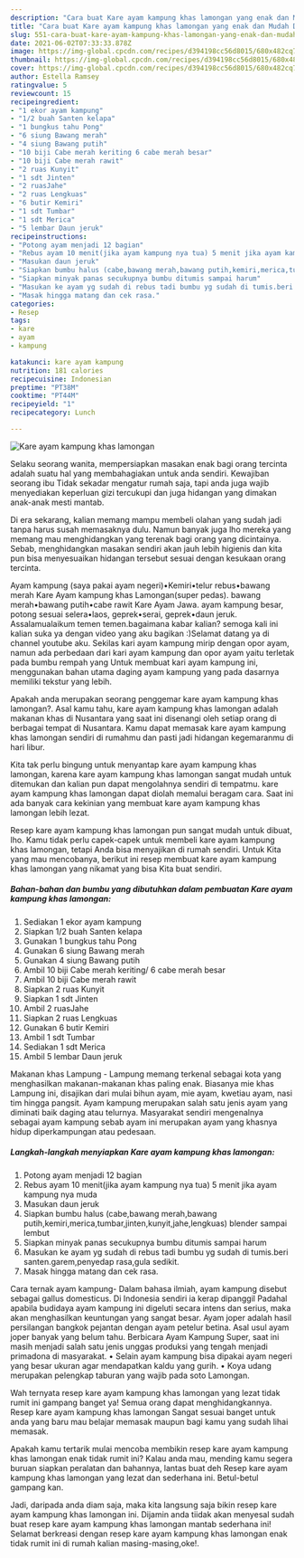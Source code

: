 ```yaml
---
description: "Cara buat Kare ayam kampung khas lamongan yang enak dan Mudah Dibuat"
title: "Cara buat Kare ayam kampung khas lamongan yang enak dan Mudah Dibuat"
slug: 551-cara-buat-kare-ayam-kampung-khas-lamongan-yang-enak-dan-mudah-dibuat
date: 2021-06-02T07:33:33.878Z
image: https://img-global.cpcdn.com/recipes/d394198cc56d8015/680x482cq70/kare-ayam-kampung-khas-lamongan-foto-resep-utama.jpg
thumbnail: https://img-global.cpcdn.com/recipes/d394198cc56d8015/680x482cq70/kare-ayam-kampung-khas-lamongan-foto-resep-utama.jpg
cover: https://img-global.cpcdn.com/recipes/d394198cc56d8015/680x482cq70/kare-ayam-kampung-khas-lamongan-foto-resep-utama.jpg
author: Estella Ramsey
ratingvalue: 5
reviewcount: 15
recipeingredient:
- "1 ekor ayam kampung"
- "1/2 buah Santen kelapa"
- "1 bungkus tahu Pong"
- "6 siung Bawang merah"
- "4 siung Bawang putih"
- "10 biji Cabe merah keriting 6 cabe merah besar"
- "10 biji Cabe merah rawit"
- "2 ruas Kunyit"
- "1 sdt Jinten"
- "2 ruasJahe"
- "2 ruas Lengkuas"
- "6 butir Kemiri"
- "1 sdt Tumbar"
- "1 sdt Merica"
- "5 lembar Daun jeruk"
recipeinstructions:
- "Potong ayam menjadi 12 bagian"
- "Rebus ayam 10 menit(jika ayam kampung nya tua) 5 menit jika ayam kampung nya muda"
- "Masukan daun jeruk"
- "Siapkan bumbu halus (cabe,bawang merah,bawang putih,kemiri,merica,tumbar,jinten,kunyit,jahe,lengkuas) blender sampai lembut"
- "Siapkan minyak panas secukupnya bumbu ditumis sampai harum"
- "Masukan ke ayam yg sudah di rebus tadi bumbu yg sudah di tumis.beri santen.garem,penyedap rasa,gula sedikit."
- "Masak hingga matang dan cek rasa."
categories:
- Resep
tags:
- kare
- ayam
- kampung

katakunci: kare ayam kampung 
nutrition: 181 calories
recipecuisine: Indonesian
preptime: "PT38M"
cooktime: "PT44M"
recipeyield: "1"
recipecategory: Lunch

---
```



![Kare ayam kampung khas lamongan](https://img-global.cpcdn.com/recipes/d394198cc56d8015/680x482cq70/kare-ayam-kampung-khas-lamongan-foto-resep-utama.jpg)

Selaku seorang wanita, mempersiapkan masakan enak bagi orang tercinta adalah suatu hal yang membahagiakan untuk anda sendiri. Kewajiban seorang ibu Tidak sekadar mengatur rumah saja, tapi anda juga wajib menyediakan keperluan gizi tercukupi dan juga hidangan yang dimakan anak-anak mesti mantab.

Di era  sekarang, kalian memang mampu membeli olahan yang sudah jadi tanpa harus susah memasaknya dulu. Namun banyak juga lho mereka yang memang mau menghidangkan yang terenak bagi orang yang dicintainya. Sebab, menghidangkan masakan sendiri akan jauh lebih higienis dan kita pun bisa menyesuaikan hidangan tersebut sesuai dengan kesukaan orang tercinta. 

Ayam kampung (saya pakai ayam negeri)•Kemiri•telur rebus•bawang merah Kare Ayam kampung khas Lamongan(super pedas). bawang merah•bawang putih•cabe rawit Kare Ayam Jawa. ayam kampung besar, potong sesuai selera•laos, geprek•serai, geprek•daun jeruk. Assalamualaikum temen temen.bagaimana kabar kalian? semoga kali ini kalian suka ya dengan video yang aku bagikan :)Selamat datang ya di channel youtube aku. Sekilas kari ayam kampung mirip dengan opor ayam, namun ada perbedaan dari kari ayam kampung dan opor ayam yaitu terletak pada bumbu rempah yang Untuk membuat kari ayam kampung ini, menggunakan bahan utama daging ayam kampung yang pada dasarnya memiliki tekstur yang lebih.

Apakah anda merupakan seorang penggemar kare ayam kampung khas lamongan?. Asal kamu tahu, kare ayam kampung khas lamongan adalah makanan khas di Nusantara yang saat ini disenangi oleh setiap orang di berbagai tempat di Nusantara. Kamu dapat memasak kare ayam kampung khas lamongan sendiri di rumahmu dan pasti jadi hidangan kegemaranmu di hari libur.

Kita tak perlu bingung untuk menyantap kare ayam kampung khas lamongan, karena kare ayam kampung khas lamongan sangat mudah untuk ditemukan dan kalian pun dapat mengolahnya sendiri di tempatmu. kare ayam kampung khas lamongan dapat diolah memalui beragam cara. Saat ini ada banyak cara kekinian yang membuat kare ayam kampung khas lamongan lebih lezat.

Resep kare ayam kampung khas lamongan pun sangat mudah untuk dibuat, lho. Kamu tidak perlu capek-capek untuk membeli kare ayam kampung khas lamongan, tetapi Anda bisa menyajikan di rumah sendiri. Untuk Kita yang mau mencobanya, berikut ini resep membuat kare ayam kampung khas lamongan yang nikamat yang bisa Kita buat sendiri.

<!--inarticleads1-->

##### Bahan-bahan dan bumbu yang dibutuhkan dalam pembuatan Kare ayam kampung khas lamongan:

1. Sediakan 1 ekor ayam kampung
1. Siapkan 1/2 buah Santen kelapa
1. Gunakan 1 bungkus tahu Pong
1. Gunakan 6 siung Bawang merah
1. Gunakan 4 siung Bawang putih
1. Ambil 10 biji Cabe merah keriting/ 6 cabe merah besar
1. Ambil 10 biji Cabe merah rawit
1. Siapkan 2 ruas Kunyit
1. Siapkan 1 sdt Jinten
1. Ambil 2 ruasJahe
1. Siapkan 2 ruas Lengkuas
1. Gunakan 6 butir Kemiri
1. Ambil 1 sdt Tumbar
1. Sediakan 1 sdt Merica
1. Ambil 5 lembar Daun jeruk


Makanan khas Lampung - Lampung memang terkenal sebagai kota yang menghasilkan makanan-makanan khas paling enak. Biasanya mie khas Lampung ini, disajikan dari mulai bihun ayam, mie ayam, kwetiau ayam, nasi tim hingga pangsit. Ayam kampung merupakan salah satu jenis ayam yang diminati baik daging atau telurnya. Masyarakat sendiri mengenalnya sebagai ayam kampung sebab ayam ini merupakan ayam yang khasnya hidup diperkampungan atau pedesaan. 

<!--inarticleads2-->

##### Langkah-langkah menyiapkan Kare ayam kampung khas lamongan:

1. Potong ayam menjadi 12 bagian
1. Rebus ayam 10 menit(jika ayam kampung nya tua) 5 menit jika ayam kampung nya muda
1. Masukan daun jeruk
1. Siapkan bumbu halus (cabe,bawang merah,bawang putih,kemiri,merica,tumbar,jinten,kunyit,jahe,lengkuas) blender sampai lembut
1. Siapkan minyak panas secukupnya bumbu ditumis sampai harum
1. Masukan ke ayam yg sudah di rebus tadi bumbu yg sudah di tumis.beri santen.garem,penyedap rasa,gula sedikit.
1. Masak hingga matang dan cek rasa.


Cara ternak ayam kampung- Dalam bahasa ilmiah, ayam kampung disebut sebagai gallus domesticus. Di Indonesia sendiri ia kerap dipanggil Padahal apabila budidaya ayam kampung ini digeluti secara intens dan serius, maka akan menghasilkan keuntungan yang sangat besar. Ayam joper adalah hasil persilangan bangkok pejantan dengan ayam petelur betina. Asal usul ayam joper banyak yang belum tahu. Berbicara Ayam Kampung Super, saat ini masih menjadi salah satu jenis unggas produksi yang tengah menjadi primadona di masyarakat. • Selain ayam kampung bisa dipakai ayam negeri yang besar ukuran agar mendapatkan kaldu yang gurih. • Koya udang merupakan pelengkap taburan yang wajib pada soto Lamongan. 

Wah ternyata resep kare ayam kampung khas lamongan yang lezat tidak rumit ini gampang banget ya! Semua orang dapat menghidangkannya. Resep kare ayam kampung khas lamongan Sangat sesuai banget untuk anda yang baru mau belajar memasak maupun bagi kamu yang sudah lihai memasak.

Apakah kamu tertarik mulai mencoba membikin resep kare ayam kampung khas lamongan enak tidak rumit ini? Kalau anda mau, mending kamu segera buruan siapkan peralatan dan bahannya, lantas buat deh Resep kare ayam kampung khas lamongan yang lezat dan sederhana ini. Betul-betul gampang kan. 

Jadi, daripada anda diam saja, maka kita langsung saja bikin resep kare ayam kampung khas lamongan ini. Dijamin anda tiidak akan menyesal sudah buat resep kare ayam kampung khas lamongan mantab sederhana ini! Selamat berkreasi dengan resep kare ayam kampung khas lamongan enak tidak rumit ini di rumah kalian masing-masing,oke!.

